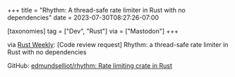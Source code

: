 +++
title = "Rhythm: A thread-safe rate limiter in Rust with no dependencies"
date = 2023-07-30T08:27:26-07:00

[taxonomies]
tag = ["Dev", "Rust"]
via = ["Mastodon"]
+++

via [Rust Weekly](https://mastodon.social/@rust_discussions/110801923646503529): [Code review request] Rhythm: a thread-safe rate limiter in Rust with no dependencies

<!-- more -->

GitHub: [edmundselliot/rhythm: Rate limiting crate in Rust](https://github.com/edmundselliot/rhythm)
